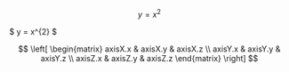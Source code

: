---
---

$$ y = x^{2} $$

$ y = x^{2} $

$$
\left[
\begin{matrix}
 axisX.x & axisX.y & axisX.z \\
 axisY.x & axisY.y & axisY.z \\
 axisZ.x & axisZ.y & axisZ.z
 \end{matrix}
 \right]
$$